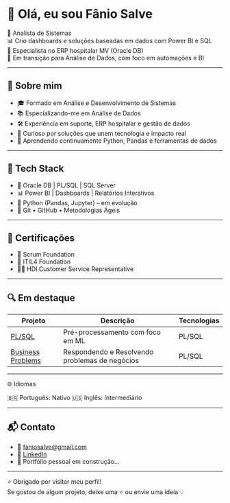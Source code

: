 # 👋 Olá, eu sou Fânio Salve

💼 Analista de Sistemas                       
📊 Crio dashboards e soluções baseadas em dados com Power BI e SQL  
🏥 Especialista no ERP hospitalar MV (Oracle DB)  
🎯 Em transição para Análise de Dados, com foco em automações e BI  

---

## 🧠 Sobre mim

- 🎓 Formado em Análise e Desenvolvimento de Sistemas  
- 📚 Especializando-me em Análise de Dados  
- 🛠️ Experiência em suporte, ERP hospitalar e gestão de dados  
- 🚀 Curioso por soluções que unem tecnologia e impacto real  
- 🌱 Aprendendo continuamente Python, Pandas e ferramentas de dados  

---

## 🧰 Tech Stack

- 💾 Oracle DB | PL/SQL | SQL Server  
- 📊 Power BI | Dashboards | Relatórios Interativos  
- 🐍 Python (Pandas, Jupyter) – em evolução  
- 🔧 Git • GitHub • Metodologias Ágeis  

---

## 📜 Certificações

- 🧩 Scrum Foundation  
- 📘 ITIL4 Foundation  
- 🧑‍💼 HDI Customer Service Representative  

---

## 🔍 Em destaque

| Projeto | Descrição | Tecnologias |
|--------|-----------|-------------|
| [PL/SQL](https://github.com/fanio-salve/PL-SQL) | Pré-processamento com foco em ML | PL/SQL |
| [Business Problems](https://github.com/fanio-salve/business-problems) | Respondendo e Resolvendo problemas de negócios | PL/SQL |

---

🌐 Idiomas

🇧🇷 Português: Nativo
🇺🇸 Inglês: Intermediário

---

## 📬 Contato

- 📧 faniosalve@gmail.com  
- 💼 [LinkedIn](https://www.linkedin.com/in/faniosalve/)  
- 🧭 Portfólio pessoal em construção...

---

⭐ Obrigado por visitar meu perfil!  
Se gostou de algum projeto, deixe uma ⭐ ou envie uma ideia 💡
